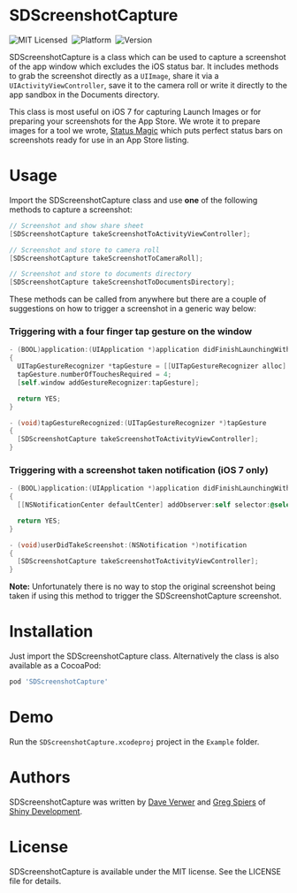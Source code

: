 # SDScreenshotCapture

![MIT Licensed](https://go-shields.herokuapp.com/license-MIT-blue.png)&nbsp;
![Platform](https://cocoapod-badges.herokuapp.com/p/SDScreenshotCapture/badge.png)&nbsp;
![Version](https://cocoapod-badges.herokuapp.com/v/SDScreenshotCapture/badge.png)&nbsp;

SDScreenshotCapture is a class which can be used to capture a screenshot of the app window which excludes the iOS status bar. It includes methods to grab the screenshot directly as a `UIImage`, share it via a `UIActivityViewController`, save it to the camera roll or write it directly to the app sandbox in the Documents directory.

This class is most useful on iOS 7 for capturing Launch Images or for preparing your screenshots for the App Store. We wrote it to prepare images for a tool we wrote, [Status Magic](http://shinydevelopment.com/status-magic/) which puts perfect status bars on screenshots ready for use in an App Store listing.

# Usage

Import the SDScreenshotCapture class and use **one** of the following methods to capture a screenshot:

```objective-c
// Screenshot and show share sheet
[SDScreenshotCapture takeScreenshotToActivityViewController];
```
```objective-c
// Screenshot and store to camera roll
[SDScreenshotCapture takeScreenshotToCameraRoll];
```
```objective-c
// Screenshot and store to documents directory
[SDScreenshotCapture takeScreenshotToDocumentsDirectory];
```

These methods can be called from anywhere but there are a couple of suggestions on how to trigger a screenshot in a generic way below:

### Triggering with a four finger tap gesture on the window

```objective-c
- (BOOL)application:(UIApplication *)application didFinishLaunchingWithOptions:(NSDictionary *)launchOptions
{
  UITapGestureRecognizer *tapGesture = [[UITapGestureRecognizer alloc] initWithTarget:self action:@selector(tapGestureRecognized:)];
  tapGesture.numberOfTouchesRequired = 4;
  [self.window addGestureRecognizer:tapGesture];

  return YES;
}

- (void)tapGestureRecognized:(UITapGestureRecognizer *)tapGesture
{
  [SDScreenshotCapture takeScreenshotToActivityViewController];
}
```

### Triggering with a screenshot taken notification (iOS 7 only)

```objective-c
- (BOOL)application:(UIApplication *)application didFinishLaunchingWithOptions:(NSDictionary *)launchOptions
{
  [[NSNotificationCenter defaultCenter] addObserver:self selector:@selector(userDidTakeScreenshot:) name:UIApplicationUserDidTakeScreenshotNotification object:nil];

  return YES;
}

- (void)userDidTakeScreenshot:(NSNotification *)notification
{
  [SDScreenshotCapture takeScreenshotToActivityViewController];
}
```

**Note:** Unfortunately there is no way to stop the original screenshot being taken if using this method to trigger the SDScreenshotCapture screenshot.

# Installation

Just import the SDScreenshotCapture class. Alternatively the class is also available as a CocoaPod:

```ruby
pod 'SDScreenshotCapture'
```

# Demo

Run the `SDScreenshotCapture.xcodeproj` project in the `Example` folder.

# Authors

SDScreenshotCapture was written by [Dave Verwer](http://twitter.com/daveverwer) and [Greg Spiers](http://twitter.com/gspiers) of [Shiny Development](http://shinydevelopment.com).

# License

SDScreenshotCapture is available under the MIT license. See the LICENSE file for details.
